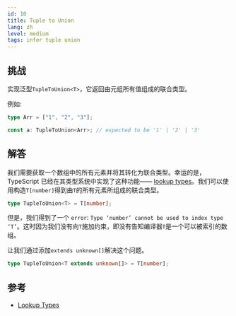```yaml
---
id: 10
title: Tuple to Union
lang: zh
level: medium
tags: infer tuple union
---
```


## 挑战

实现泛型`TupleToUnion<T>`，它返回由元组所有值组成的联合类型。

例如:

```ts
type Arr = ["1", "2", "3"];

const a: TupleToUnion<Arr>; // expected to be '1' | '2' | '3'
```

## 解答

我们需要获取一个数组中的所有元素并将其转化为联合类型。幸运的是，TypeScript 已经在其类型系统中实现了这种功能—— [lookup types](https://www.typescriptlang.org/docs/handbook/release-notes/typescript-2-1.html#keyof-and-lookup-types)。我们可以使用构造`T[number]`得到由`T`的所有元素所组成的联合类型。

```ts
type TupleToUnion<T> = T[number];
```

但是，我们得到了一个 `error`: `Type ‘number’ cannot be used to index type ‘T’`。这时因为我们没有向`T`施加约束，即没有告知编译器`T`是一个可以被索引的数组。

让我们通过添加`extends unknown[]`解决这个问题。

```ts
type TupleToUnion<T extends unknown[]> = T[number];
```

## 参考

- [Lookup Types](https://www.typescriptlang.org/docs/handbook/release-notes/typescript-2-1.html#keyof-and-lookup-types)

